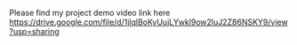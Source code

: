 Please find my project demo video link here https://drive.google.com/file/d/1jlqlBoKyUujLYwkl9ow2luJ2Z86NSKY9/view?usp=sharing
